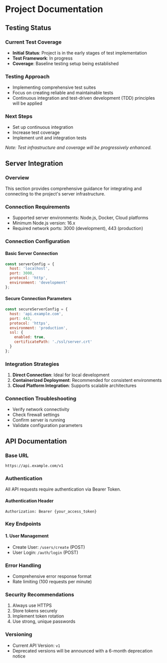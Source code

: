 # Project Documentation

## Testing Status

### Current Test Coverage
- **Initial Status**: Project is in the early stages of test implementation
- **Test Framework**: In progress
- **Coverage**: Baseline testing setup being established

### Testing Approach
- Implementing comprehensive test suites
- Focus on creating reliable and maintainable tests
- Continuous integration and test-driven development (TDD) principles will be applied

### Next Steps
- Set up continuous integration
- Increase test coverage
- Implement unit and integration tests

*Note: Test infrastructure and coverage will be progressively enhanced.*

## Server Integration

### Overview
This section provides comprehensive guidance for integrating and connecting to the project's server infrastructure.

### Connection Requirements
- Supported server environments: Node.js, Docker, Cloud platforms
- Minimum Node.js version: 16.x
- Required network ports: 3000 (development), 443 (production)

### Connection Configuration

#### Basic Server Connection
```javascript
const serverConfig = {
  host: 'localhost',
  port: 3000,
  protocol: 'http',
  environment: 'development'
};
```

#### Secure Connection Parameters
```javascript
const secureServerConfig = {
  host: 'api.example.com',
  port: 443,
  protocol: 'https',
  environment: 'production',
  ssl: {
    enabled: true,
    certificatePath: './ssl/server.crt'
  }
};
```

### Integration Strategies
1. **Direct Connection**: Ideal for local development
2. **Containerized Deployment**: Recommended for consistent environments
3. **Cloud Platform Integration**: Supports scalable architectures

### Connection Troubleshooting
- Verify network connectivity
- Check firewall settings
- Confirm server is running
- Validate configuration parameters

## API Documentation

### Base URL
```
https://api.example.com/v1
```

### Authentication
All API requests require authentication via Bearer Token.

#### Authentication Header
```
Authorization: Bearer {your_access_token}
```

### Key Endpoints

#### 1. User Management
- Create User: `/users/create` (POST)
- User Login: `/auth/login` (POST)

### Error Handling
- Comprehensive error response format
- Rate limiting (100 requests per minute)

### Security Recommendations
1. Always use HTTPS
2. Store tokens securely
3. Implement token rotation
4. Use strong, unique passwords

### Versioning
- Current API Version: `v1`
- Deprecated versions will be announced with a 6-month deprecation notice